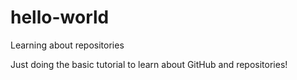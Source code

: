 # hello-world
Learning about repositories

Just doing the basic tutorial to learn about GitHub and repositories!
